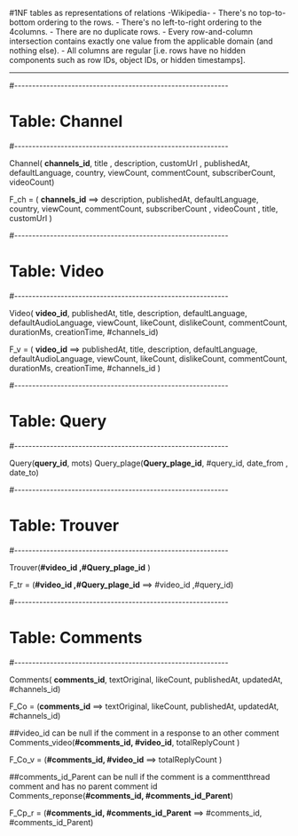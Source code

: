 
#1NF tables as representations of relations -Wikipedia-
    - There's no top-to-bottom ordering to the rows.
    - There's no left-to-right ordering to the 4columns.
    - There are no duplicate rows.
    - Every row-and-column intersection contains exactly one value from the applicable domain (and nothing else).
    - All columns are regular [i.e. rows have no hidden components such as row IDs, object IDs, or hidden timestamps].

-------------------------------------------------------------


#------------------------------------------------------------
# Table: Channel
#------------------------------------------------------------

 Channel( __channels_id__, title , description, customUrl , publishedAt, defaultLanguage, country, viewCount, commentCount, subscriberCount, videoCount)

F_ch = (
	__channels_id__ ==> description, publishedAt, defaultLanguage, country, viewCount, commentCount, subscriberCount , videoCount , title, customUrl  )

#------------------------------------------------------------
# Table: Video
#------------------------------------------------------------

 Video( __video_id__, publishedAt, title, description, defaultLanguage, defaultAudioLanguage, viewCount, likeCount, dislikeCount, commentCount, durationMs, creationTime, #channels_id)

F_v = (
	__video_id__ ==> publishedAt, title, description, defaultLanguage, defaultAudioLanguage, viewCount, likeCount, dislikeCount, commentCount, durationMs, creationTime, #channels_id
)

#------------------------------------------------------------
# Table: Query
#------------------------------------------------------------

 Query(__query_id__, mots)
 Query_plage(__Query_plage_id__, #query_id, date_from , date_to)

#------------------------------------------------------------
# Table: Trouver
#------------------------------------------------------------

 Trouver(**#video_id ,#__Query_plage_id__** )

 F_tr = (**#video_id ,#__Query_plage_id__** ==> #video_id ,#query_id)

#------------------------------------------------------------
# Table: Comments
#------------------------------------------------------------

 Comments( __comments_id__, textOriginal, likeCount, publishedAt, updatedAt, #channels_id)

 F_Co = (__comments_id__ ==> textOriginal, likeCount, publishedAt, updatedAt, #channels_id)

##video_id can be null if the comment in a response to an other comment
 Comments_video(**#comments_id, #video_id**, totalReplyCount )

 F_Co_v = (**#comments_id, #video_id** ==> totalReplyCount )

##comments_id_Parent can be null if the comment is a commentthread comment and has no parent comment id 
 Comments_reponse(**#comments_id, #comments_id_Parent**)

 F_Cp_r = (**#comments_id, #comments_id_Parent** ==> #comments_id, #comments_id_Parent)
 